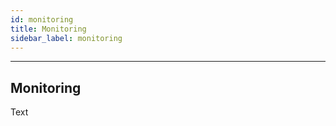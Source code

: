 ```yaml
---
id: monitoring
title: Monitoring
sidebar_label: monitoring
---
```


------



## Monitoring



Text

